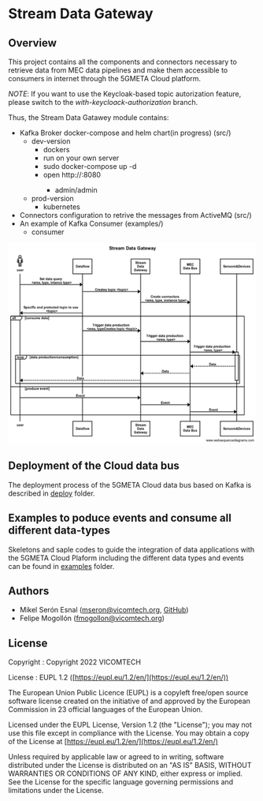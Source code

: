 # Stream Data Gateway 

## Overview
This project contains all the components and connectors necessary to retrieve data from MEC data pipelines and make them accessible to consumers in internet through the 5GMETA Cloud platform.

*NOTE*: If you want to use the Keycloak-based topic autorization feature, please switch to the *with-keycloack-authorization* branch.

Thus, the Stream Data Gatawey module contains:

- Kafka Broker docker-compose and helm chart(in progress) (src/)
    - dev-version
        - dockers
        - run on your own server
        - sudo docker-compose up -d
        - open http://<ip>:8080
            * admin/admin
    - prod-version
        - kubernetes
- Connectors configuration to retrive the messages from ActiveMQ (src/)
- An example of Kafka Consumer (examples/)
    - consumer

![Sequence Diagram of exchanged Messages](miscelania/seqdiag.png)

## Deployment of the Cloud data bus
The deployment process of the 5GMETA Cloud data bus based on Kafka is described in [deploy](https://github.com/5gmeta/stream-data-gateway/tree/main/deploy) folder.

## Examples to poduce events and consume all different data-types
Skeletons and saple codes to guide the integration of data applications with the 5GMETA Cloud Plaform including the different data types and events can be found in [examples](https://github.com/5gmeta/stream-data-gateway/tree/main/examples) folder.

## Authors
- Mikel Serón Esnal ([mseron@vicomtech.org](mailto:mseron@vicomtech.org), [GitHub](https://github.com/mikelseron))
- Felipe Mogollón ([fmogollon@vicomtech.org](mailto:fmogollon@vicomtech.org))

## License

Copyright : Copyright 2022 VICOMTECH

License : EUPL 1.2 ([https://eupl.eu/1.2/en/](https://eupl.eu/1.2/en/))

The European Union Public Licence (EUPL) is a copyleft free/open source software license created on the initiative of and approved by the European Commission in 23 official languages of the European Union.

Licensed under the EUPL License, Version 1.2 (the "License"); you may not use this file except in compliance with the License. You may obtain a copy of the License at [https://eupl.eu/1.2/en/](https://eupl.eu/1.2/en/)

Unless required by applicable law or agreed to in writing, software distributed under the License is distributed on an "AS IS" BASIS, WITHOUT WARRANTIES OR CONDITIONS OF ANY KIND, either express or implied. See the License for the specific language governing permissions and limitations under the License.
